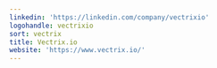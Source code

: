 ```yaml
---
linkedin: 'https://linkedin.com/company/vectrixio'
logohandle: vectrixio
sort: vectrix
title: Vectrix.io
website: 'https://www.vectrix.io/'
---
```

